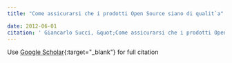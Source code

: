 ```yaml
---
title: "Come assicurarsi che i prodotti Open Source siano di qualit`a"

date: 2012-06-01
citation: ' Giancarlo Succi, &quot;Come assicurarsi che i prodotti Open Source siano di qualit`a.&quot;, 2012.'
---
```

Use [Google Scholar](https://scholar.google.com/scholar?q=Come+assicurarsi+che+i+prodotti+Open+Source+siano+di+qualit`a){:target="_blank"} for full citation